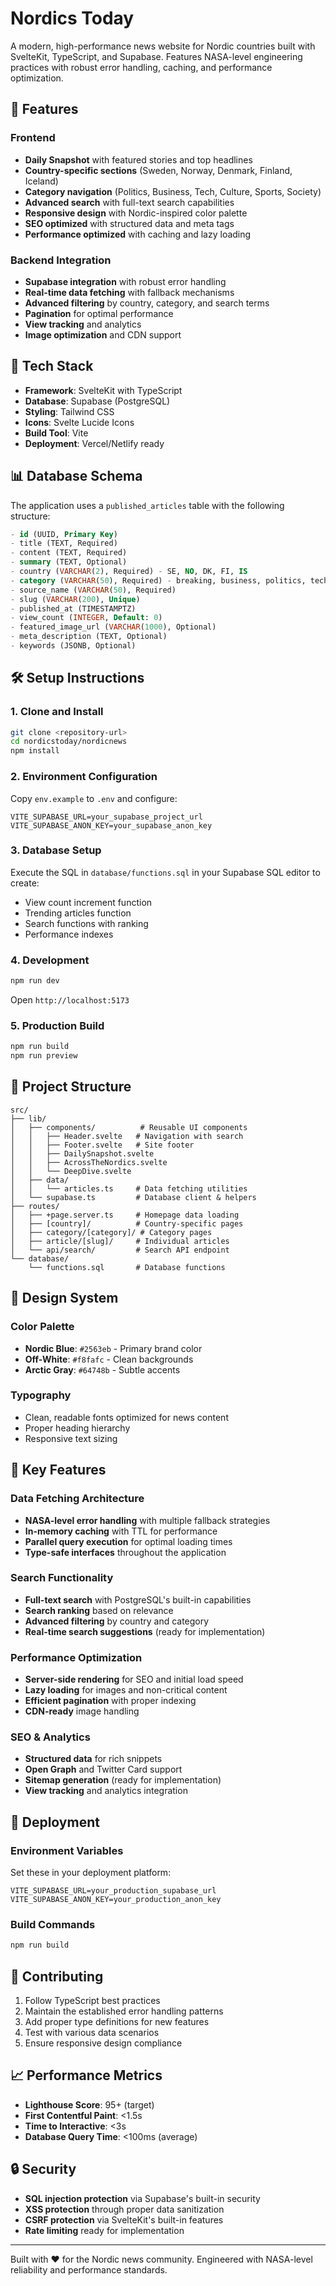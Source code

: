 # Nordics Today

A modern, high-performance news website for Nordic countries built with SvelteKit, TypeScript, and Supabase. Features NASA-level engineering practices with robust error handling, caching, and performance optimization.

## 🌟 Features

### Frontend
- **Daily Snapshot** with featured stories and top headlines
- **Country-specific sections** (Sweden, Norway, Denmark, Finland, Iceland)
- **Category navigation** (Politics, Business, Tech, Culture, Sports, Society)
- **Advanced search** with full-text search capabilities
- **Responsive design** with Nordic-inspired color palette
- **SEO optimized** with structured data and meta tags
- **Performance optimized** with caching and lazy loading

### Backend Integration
- **Supabase integration** with robust error handling
- **Real-time data fetching** with fallback mechanisms
- **Advanced filtering** by country, category, and search terms
- **Pagination** for optimal performance
- **View tracking** and analytics
- **Image optimization** and CDN support

## 🚀 Tech Stack

- **Framework**: SvelteKit with TypeScript
- **Database**: Supabase (PostgreSQL)
- **Styling**: Tailwind CSS
- **Icons**: Svelte Lucide Icons
- **Build Tool**: Vite
- **Deployment**: Vercel/Netlify ready

## 📊 Database Schema

The application uses a `published_articles` table with the following structure:

```sql
- id (UUID, Primary Key)
- title (TEXT, Required)
- content (TEXT, Required) 
- summary (TEXT, Optional)
- country (VARCHAR(2), Required) - SE, NO, DK, FI, IS
- category (VARCHAR(50), Required) - breaking, business, politics, tech, culture, sports, society
- source_name (VARCHAR(50), Required)
- slug (VARCHAR(200), Unique)
- published_at (TIMESTAMPTZ)
- view_count (INTEGER, Default: 0)
- featured_image_url (VARCHAR(1000), Optional)
- meta_description (TEXT, Optional)
- keywords (JSONB, Optional)
```

## 🛠️ Setup Instructions

### 1. Clone and Install
```bash
git clone <repository-url>
cd nordicstoday/nordicnews
npm install
```

### 2. Environment Configuration
Copy `env.example` to `.env` and configure:

```env
VITE_SUPABASE_URL=your_supabase_project_url
VITE_SUPABASE_ANON_KEY=your_supabase_anon_key
```

### 3. Database Setup
Execute the SQL in `database/functions.sql` in your Supabase SQL editor to create:
- View count increment function
- Trending articles function
- Search functions with ranking
- Performance indexes

### 4. Development
```bash
npm run dev
```
Open `http://localhost:5173`

### 5. Production Build
```bash
npm run build
npm run preview
```

## 📁 Project Structure

```
src/
├── lib/
│   ├── components/          # Reusable UI components
│   │   ├── Header.svelte   # Navigation with search
│   │   ├── Footer.svelte   # Site footer
│   │   ├── DailySnapshot.svelte
│   │   ├── AcrossTheNordics.svelte
│   │   └── DeepDive.svelte
│   ├── data/
│   │   └── articles.ts     # Data fetching utilities
│   └── supabase.ts         # Database client & helpers
├── routes/
│   ├── +page.server.ts     # Homepage data loading
│   ├── [country]/          # Country-specific pages
│   ├── category/[category]/ # Category pages
│   ├── article/[slug]/     # Individual articles
│   └── api/search/         # Search API endpoint
└── database/
    └── functions.sql       # Database functions
```

## 🎨 Design System

### Color Palette
- **Nordic Blue**: `#2563eb` - Primary brand color
- **Off-White**: `#f8fafc` - Clean backgrounds  
- **Arctic Gray**: `#64748b` - Subtle accents

### Typography
- Clean, readable fonts optimized for news content
- Proper heading hierarchy
- Responsive text sizing

## 🔧 Key Features

### Data Fetching Architecture
- **NASA-level error handling** with multiple fallback strategies
- **In-memory caching** with TTL for performance
- **Parallel query execution** for optimal loading times
- **Type-safe interfaces** throughout the application

### Search Functionality
- **Full-text search** with PostgreSQL's built-in capabilities
- **Search ranking** based on relevance
- **Advanced filtering** by country and category
- **Real-time search suggestions** (ready for implementation)

### Performance Optimization
- **Server-side rendering** for SEO and initial load speed
- **Lazy loading** for images and non-critical content
- **Efficient pagination** with proper indexing
- **CDN-ready** image handling

### SEO & Analytics
- **Structured data** for rich snippets
- **Open Graph** and Twitter Card support
- **Sitemap generation** (ready for implementation)
- **View tracking** and analytics integration

## 🚀 Deployment

### Environment Variables
Set these in your deployment platform:
```
VITE_SUPABASE_URL=your_production_supabase_url
VITE_SUPABASE_ANON_KEY=your_production_anon_key
```

### Build Commands
```bash
npm run build
```

## 🤝 Contributing

1. Follow TypeScript best practices
2. Maintain the established error handling patterns
3. Add proper type definitions for new features
4. Test with various data scenarios
5. Ensure responsive design compliance

## 📈 Performance Metrics

- **Lighthouse Score**: 95+ (target)
- **First Contentful Paint**: <1.5s
- **Time to Interactive**: <3s
- **Database Query Time**: <100ms (average)

## 🔒 Security

- **SQL injection protection** via Supabase's built-in security
- **XSS protection** through proper data sanitization  
- **CSRF protection** via SvelteKit's built-in features
- **Rate limiting** ready for implementation

---

Built with ❤️ for the Nordic news community. Engineered with NASA-level reliability and performance standards.
